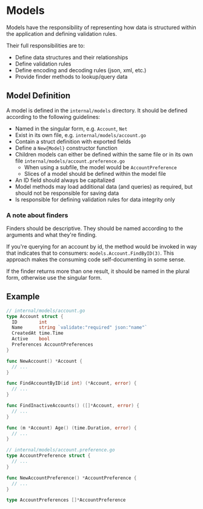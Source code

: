 # Models

Models have the responsibility of representing how data is structured
within the application and defining validation rules.

Their full responsibilities are to:

* Define data structures and their relationships
* Define validation rules
* Define encoding and decoding rules (json, xml, etc.)
* Provide finder methods to lookup/query data

## Model Definition

A model is defined in the `internal/models` directory. It should be defined
according to the following guidelines:

* Named in the singular form, e.g. `Account`, `Net`
* Exist in its own file, e.g. `internal/models/account.go`
* Contain a struct definition with exported fields
* Define a `New{Model}` constructor function
* Children models can either be defined within the same file or in its own file `internal/models/account.preference.go`
  * When using a subfile, the model would be `AccountPreference`
  * Slices of a model should be defined within the model file
* An ID field should always be capitalized
* Model methods may load additional data (and queries) as required, but should not
be responsible for saving data
* Is responsible for defining validation rules for data integrity only

### A note about finders

Finders should be descriptive. They should be named according to the arguments and what
they're finding.

If you're querying for an account by id, the method would be invoked in way that
indicates that to consumers: `models.Account.FindByID(3)`. This approach makes
the consuming code self-documenting in some sense.

If the finder returns more than one result, it should be named in the plural
form, otherwise use the singular form.

## Example

```go
// internal/models/account.go
type Account struct {
  ID        int
  Name      string `validate:"required" json:"name"`
  CreatedAt time.Time
  Active    bool
  Preferences AccountPreferences
}

func NewAccount() *Account {
  // ...
}

func FindAccountByID(id int) (*Account, error) {
  // ...
}

func FindInactiveAccounts() ([]*Account, error) {
  // ...
}

func (m *Account) Age() (time.Duration, error) {
  // ...
}

```

```go
// internal/models/account.preference.go
type AccountPreference struct {
  // ...
}

func NewAccountPreference() *AccountPreference {
  // ...
}

type AccountPreferences []*AccountPreference
```
